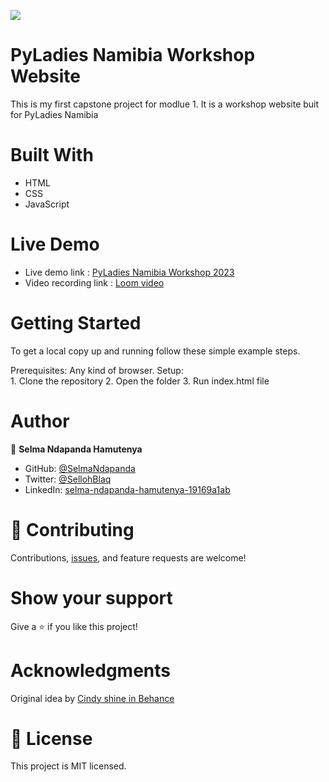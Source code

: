 ![](https://img.shields.io/badge/Microverse-blueviolet)

# PyLadies Namibia Workshop Website
This is my first capstone project for modlue 1. 
It is a workshop website buit for PyLadies Namibia

# Built With
   - HTML
   - CSS 
   - JavaScript
   

# Live Demo 
 - Live demo link : [PyLadies Namibia Workshop 2023](https://www.selmandapanda.github.io/PyLadies-Namibia-Workshop-2023)
 - Video recording link : [Loom video](https://www.loom.com/share/f2a86e8929aa44e68425c94d1481ae17)

# Getting Started
  To get a local copy up and running follow these simple example steps.

  Prerequisites: Any kind of browser. Setup:  
           1. Clone the repository
           2. Open the folder
           3. Run index.html file
           
# Author 

👤 **Selma Ndapanda Hamutenya**

- GitHub: [@SelmaNdapanda](https://github.com/SelmaNdapanda)
- Twitter: [@SellohBlaq](https://twitter.com/sellohBlaq)
- LinkedIn: [selma-ndapanda-hamutenya-19169a1ab](https://linkedin.com/in/selma-ndapanda-hamutenya-19169a1ab)


# 🤝 Contributing
Contributions, [issues](https://github.com/SelmaNdapanda/capstone-project-1/issues), and feature requests are welcome!

# Show your support
Give a ⭐️ if you like this project!

# Acknowledgments
Original idea by [Cindy shine in Behance](https://www.behance.net/gallery/29845175/CC-Global-Summit-2015)


# 📝 License
This project is MIT licensed.


